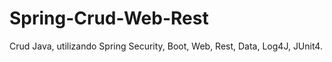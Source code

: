 # Spring-Crud-Web-Rest
Crud Java, utilizando Spring Security, Boot, Web, Rest, Data, Log4J, JUnit4.
